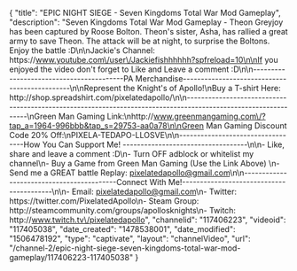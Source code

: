 {
    "title": "EPIC NIGHT SIEGE - Seven Kingdoms Total War Mod Gameplay",
    "description": "Seven Kingdoms Total War Mod Gameplay - Theon Greyjoy has been captured by Roose Bolton.  Theon's sister, Asha, has rallied a great army to save Theon.  The attack will be at night, to surprise the Boltons.  Enjoy the battle :D\n\nJackie's Channel: https:\/\/www.youtube.com\/user\/Jackiefishhhhhh?spfreload=10\n\nIf you enjoyed the video don't forget to Like and Leave a comment :D\n\n-----------------------------------------PA Merchandise----------------------------------------------\n\nRepresent the Knight's of Apollo!\nBuy a T-shirt Here: http:\/\/shop.spreadshirt.com\/pixelatedapollo\/\n\n---------------------------------------------------------------------------------------------------------------\nGreen Man Gaming Link:\nhttp:\/\/www.greenmangaming.com\/?tap_a=1964-996bbb&tap_s=29753-aa0a78\n\nGreen Man Gaming Discount Code 20% Off:\nPIXELA-TEDAPO-LLOSVE\n\n----------------------------------How You Can Support Me! -----------------------------------\n\n- Like, share and leave a comment :D\n- Turn OFF adblock or whitelist my channel\n- Buy a Game from Green Man Gaming (Use the Link Above) \n- Send me a GREAT battle Replay: pixelatedapollo@gmail.com\n\n------------------------------------------Connect With Me!-----------------------------------------\n\n- Email: pixelatedapollo@gmail.com\n- Twitter: https:\/\/twitter.com\/PixelatedApollo\n- Steam Group:  http:\/\/steamcommunity.com\/groups\/apollosknights\n- Twitch: http:\/\/www.twitch.tv\/pixelatedapollo",
    "channelid": "117406223",
    "videoid": "117405038",
    "date_created": "1478538001",
    "date_modified": "1506478192",
    "type": "captivate",
    "layout": "channelVideo",
    "url": "\/channel-2\/epic-night-siege-seven-kingdoms-total-war-mod-gameplay\/117406223-117405038"
}